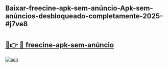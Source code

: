## Baixar-freecine-apk-sem-anúncio-Apk-sem-anúncios-desbloqueado-completamente-2025-#j7ve8

# <h2><a href="https://ainizakaria.my?title=freecine-apk-sem-anúncio&ref=20M">🔗👉 🔴 freecine-apk-sem-anúncio</a></h2>

[![acn](https://github.com/user-attachments/assets/0f9c940e-d8b0-45ae-aac7-cd30a18b3e1c)](https://ainizakaria.my?title=freecine-apk-sem-anúncio&ref=20M)

